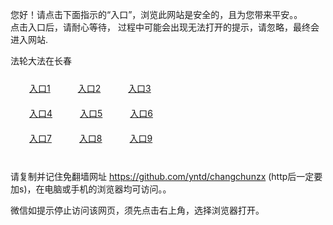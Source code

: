 您好！请点击下面指示的“入口”，浏览此网站是安全的，且为您带来平安。。 <br/>
点击入口后，请耐心等待， 过程中可能会出现无法打开的提示，请忽略，最终会进入网站. </br>

法轮大法在长春<br/>
<div style="padding:10px"><a style="margin:20px" target="_blank" href="https://d3j0kbm9ki1gaz.cloudfront.net/2Qpsp?oypyp" id="ccLink1" rel="nofollow">入口1</a> <a target="_blank" style="margin:20px" href="https://d2sr8m1kaf6tx9.cloudfront.net/2Qpsp?utzecvia" id="ccLink2" rel="nofollow">入口2</a> <a style="margin:20px" target="_blank" href="https://d1b7pztq4769kb.cloudfront.net/2Qpsp?tfryjn" id="ccLink3" rel="nofollow">入口3</a></div>

<div style="padding:10px" ><a style="margin:20px" target="_blank" href="https://d3j0kbm9ki1gaz.cloudfront.net/2Qpsp?oypyp" id="ccLink4" rel="nofollow">入口4</a> <a style="margin:20px" href="https://d2sr8m1kaf6tx9.cloudfront.net/2Qpsp?utzecvia" target="_blank" id="ccLink5" rel="nofollow">入口5</a> <a style="margin:20px" href="https://d1b7pztq4769kb.cloudfront.net/2Qpsp?tfryjn" target="_blank" id="ccLink6" rel="nofollow">入口6</a></div>

<div style="padding:10px"><a style="margin:20px" target="_blank" href="https://d3j0kbm9ki1gaz.cloudfront.net/2Qpsp?oypyp" id="ccLink7" rel="nofollow">入口7</a> <a style="margin:20px" href="https://d2sr8m1kaf6tx9.cloudfront.net/2Qpsp?utzecvia" target="_blank" id="ccLink8" rel="nofollow">入口8</a> <a style="margin:20px" target="_blank" href="https://d1b7pztq4769kb.cloudfront.net/2Qpsp?tfryjn" id="ccLink9" rel="nofollow">入口9</a></div>

<br/>



请复制并记住免翻墙网址 https://github.com/yntd/changchunzx (http后一定要加s)，在电脑或手机的浏览器均可访问。。<br/>

微信如提示停止访问该网页，须先点击右上角，选择浏览器打开。
